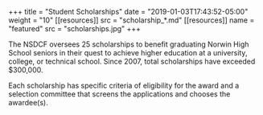 +++
title   = "Student Scholarships"
date    = "2019-01-03T17:43:52-05:00"
weight = "10"
[[resources]]
  src = "scholarship_*.md"
[[resources]]
  name = "featured"
  src  = "scholarships.jpg"
+++

The NSDCF oversees 25 scholarships to benefit graduating Norwin High School seniors in their quest to achieve higher education at a university, college, or technical school. Since 2007, total scholarships have exceeded $300,000.<!--more-->

Each scholarship has specific criteria of eligibility for the award and a selection committee that screens the applications and chooses the awardee(s).
